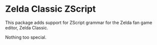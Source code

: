 # Zelda Classic ZScript

This package adds support for ZScript grammar for the Zelda fan game editor, Zelda Classic.

Nothing too special.
